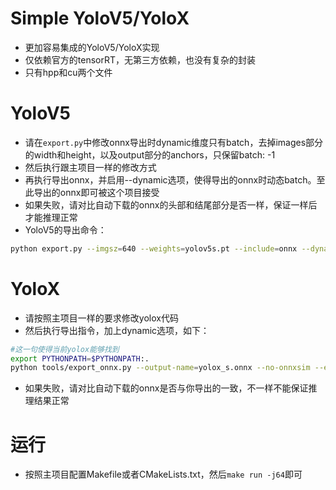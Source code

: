 # Simple YoloV5/YoloX
- 更加容易集成的YoloV5/YoloX实现
- 仅依赖官方的tensorRT，无第三方依赖，也没有复杂的封装
- 只有hpp和cu两个文件

# YoloV5
- 请在`export.py`中修改onnx导出时dynamic维度只有batch，去掉images部分的width和height，以及output部分的anchors，只保留batch: -1
- 然后执行跟主项目一样的修改方式
- 再执行导出onnx，并启用--dynamic选项，使得导出的onnx时动态batch。至此导出的onnx即可被这个项目接受
- 如果失败，请对比自动下载的onnx的头部和结尾部分是否一样，保证一样后才能推理正常
- YoloV5的导出命令：
```bash
python export.py --imgsz=640 --weights=yolov5s.pt --include=onnx --dynamic
```

# YoloX
- 请按照主项目一样的要求修改yolox代码
- 然后执行导出指令，加上dynamic选项，如下：
```bash
#这一句使得当前yolox能够找到
export PYTHONPATH=$PYTHONPATH:.
python tools/export_onnx.py --output-name=yolox_s.onnx --no-onnxsim --exp_file=exps/default/yolox_s.py --ckpt=yolox_s.pth --dynamic
```
- 如果失败，请对比自动下载的onnx是否与你导出的一致，不一样不能保证推理结果正常

# 运行
- 按照主项目配置Makefile或者CMakeLists.txt，然后`make run -j64`即可